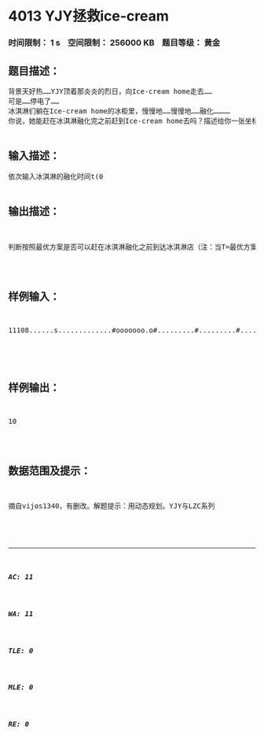 # 4013 YJY拯救ice-cream   
### 时间限制： 1 s&nbsp;&nbsp;&nbsp;&nbsp;空间限制： 256000 KB&nbsp;&nbsp;&nbsp;&nbsp;题目等级： 黄金  
## 题目描述：  

<pre>
背景天好热……YJY顶着那炎炎的烈日，向Ice-cream home走去……  
可是……停电了……  
冰淇淋们躺在Ice-cream home的冰柜里，慢慢地……慢慢地……融化…………  
你说，她能赶在冰淇淋融化完之前赶到Ice-cream home去吗？描述给你一张坐标图，s为YJY的初始位置，m为Ice-cream home的位置，‘.’为路面，YJY在上面，每单位时间可以移动一格；‘#’为草地，YJY在上面，每两单位时间可以移动一格（建议不要模仿—毕竟YJY还小）；‘o’是障碍物，YJY不能在它上面行动。也就是说，YJY只能在路面或草地上行走，必须绕过障碍物，并到达冰淇淋店。但是……不保证到达时，冰淇淋还未融化，所以……就请聪明的你……选择最佳的方案啦……如果，YJY到的时候，冰淇淋已经融化完了，那她可是会哭的。  

</pre>
  
  
## 输入描述：  

<pre>
依次输入冰淇淋的融化时间t(0<t<1000)，坐标图的长x,宽y(5<=x,y<=25){太长打起来好累……}，和整张坐标图。
</pre>
  
  
## 输出描述：  

<pre>
判断按照最优方案是否可以赶在冰淇淋融化之前到达冰淇淋店（注：当T=最优方案所用时间，则判断为未赶到），如赶到，输出所用时间；如未赶到，输出YJY的哭声——“55555”（不包括引号）。
</pre>
  
  
## 样例输入：  

<pre>
11108......s.............#ooooooo.o#.........#.........#.........#.....m...#.........  

</pre>
  
  
## 样例输出：  

<pre>
10
</pre>
  
  
## 数据范围及提示：  

<pre>
摘自vijos1340，有删改。解题提示：用动态规划。YJY与LZC系列  

</pre>
  
  
***  

##### AC: 11  
##### WA: 11  
##### TLE: 0  
##### MLE: 0  
##### RE: 0  
